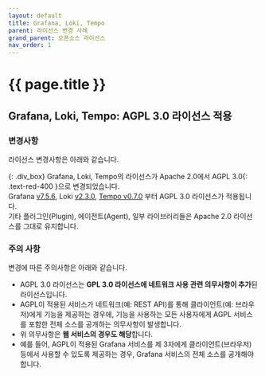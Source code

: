 ```yaml
---
layout: default
title: Grafana, Loki, Tempo
parent: 라이선스 변경 사례
grand_parent: 오픈소스 라이선스
nav_order: 1
---
```

# {{ page.title }}

## Grafana, Loki, Tempo: AGPL 3.0 라이선스 적용
### 변경사항
라이선스 변경사항은 아래와 같습니다.


{: .div_box}
Grafana, Loki, Tempo의 라이선스가 Apache 2.0에서 <span>AGPL 3.0</span>{: .text-red-400 }으로 변경되었습니다.<br>
Grafana <a href="https://github.com/grafana/grafana/tree/v7.5.6" target="_blank" class="line">v7.5.6</a>, Loki <a href="https://github.com/grafana/loki/tree/v2.3.0" target="_blank" class="line">v2.3.0</a>, <a href="https://github.com/grafana/tempo/releases/tag/v0.7.0" target="_blank" class="line">Tempo v0.7.0</a> 부터 <span class="text-red-300"> AGPL 3.0</span> 라이선스가 적용됩니다.<br>
기타 플러그인(Plugin), 에이전트(Agent), 일부 라이브러리들은 Apache 2.0 라이선스를 그대로 유지합니다.<br>

### 주의 사항
변경에 따른 주의사항은 아래와 같습니다.

- AGPL 3.0 라이선스는 **GPL 3.0 라이선스에 네트워크 사용 관련 의무사항이 추가**된 라이선스입니다.
- AGPL이 적용된 서비스가 네트워크(예: REST API)를 통해 클라이언트(예: 브라우저)에게 기능을 제공하는 경우에, 기능을 사용하는 모든 사용자에게 AGPL 서비스를 포함한 전체 소스를 공개하는 의무사항이 발생합니다.
- 위 의무사항은 **웹 서비스의 경우도 해당**합니다.
- 예를 들어, AGPL이 적용된 Grafana 서비스를 제 3자에게 클라이언트(브라우저) 등에서 사용할 수 있도록 제공하는 경우, Grafana 서비스의 전체 소스를 공개해야 합니다.
  
